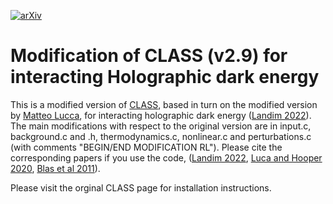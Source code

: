 [![arXiv](https://img.shields.io/badge/arXiv-2206.10205-b31b1b.svg)](https://arxiv.org/abs/2206.10205)

# Modification of CLASS (v2.9) for interacting Holographic dark energy

This is a modified version of [CLASS](https://github.com/lesgourg/class_public), based in turn on the modified version by [Matteo Lucca](https://github.com/luccamatteo/class_iDMDE), for interacting holographic dark energy ([Landim 2022](https://arxiv.org/abs/2206.10205)).  The main modifications with respect to the original version are in input.c, background.c and .h, thermodynamics.c, nonlinear.c and perturbations.c (with comments "BEGIN/END MODIFICATION RL"). Please cite the corresponding papers if you use the code, ([Landim 2022](https://arxiv.org/abs/2206.10205), [Luca and Hooper 2020](https://arxiv.org/abs/2002.06127), [Blas et al 2011](https://arxiv.org/abs/1104.2933)). 


Please visit the orginal CLASS page for installation instructions.





